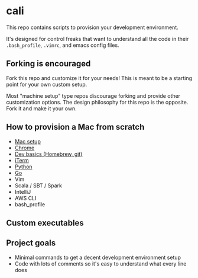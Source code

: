 # cali

This repo contains scripts to provision your development environment.

It's designed for control freaks that want to understand all the code in their `.bash_profile`, `.vimrc`, and emacs config files.

## Forking is encouraged

Fork this repo and customize it for your needs!  This is meant to be a starting point for your own custom setup.

Most "machine setup" type repos discourage forking and provide other customization options.  The design philosophy for this repo is the opposite.  Fork it and make it your own.

## How to provision a Mac from scratch

* [Mac setup](https://github.com/MrPowers/cali/blob/master/guides/mac.md)
* [Chrome](https://github.com/MrPowers/cali/blob/master/guides/chrome.md)
* [Dev basics (Homebrew, git)](https://github.com/MrPowers/cali/blob/master/guides/dev_basics.md)
* [iTerm](https://github.com/MrPowers/cali/blob/master/guides/iterm.md)
* [Python](https://github.com/MrPowers/cali/blob/master/guides/python.md)
* [Go](https://github.com/MrPowers/cali/blob/master/guides/go.md)
* Vim
* Scala / SBT / Spark
* IntelliJ
* AWS CLI
* bash_profile

## Custom executables



## Project goals

* Minimal commands to get a decent development environment setup
* Code with lots of comments so it's easy to understand what every line does

